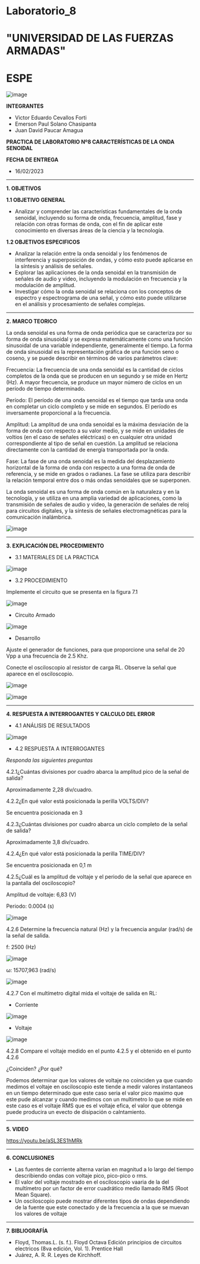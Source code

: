 # Laboratorio_8

# "UNIVERSIDAD DE LAS FUERZAS ARMADAS"
# ESPE

![image](https://user-images.githubusercontent.com/116772918/200762591-a164d8db-c02e-4269-8bb4-0bc4c810d79f.png)

**INTEGRANTES**
 
* Victor Eduardo Cevallos Forti
* Emerson Paul Solano Chasipanta
* Juan David Paucar Amagua


**PRACTICA DE LABORATORIO Nº8 CARACTERÍSTICAS DE LA ONDA SENOIDAL**

**FECHA DE ENTREGA**
* 16/02/2023
--------------------------------------------------------------------------------------------------------------------------------------------------------------------------------------

**1. OBJETIVOS**

**1.1  OBJETIVO GENERAL**

* Analizar y comprender las características fundamentales de la onda senoidal, incluyendo su forma de onda, frecuencia, amplitud, fase y relación con otras formas de onda, con el fin de aplicar este conocimiento en diversas áreas de la ciencia y la tecnología.

**1.2  OBJETIVOS ESPECIFICOS**

* Analizar la relación entre la onda senoidal y los fenómenos de interferencia y superposición de ondas, y cómo esto puede aplicarse en la síntesis y análisis de señales. 
* Explorar las aplicaciones de la onda senoidal en la transmisión de señales de audio y video, incluyendo la modulación en frecuencia y la modulación de amplitud.
* Investigar cómo la onda senoidal se relaciona con los conceptos de espectro y espectrograma de una señal, y cómo esto puede utilizarse en el análisis y procesamiento de señales complejas.

--------------------------------------------------------------------------------------------------------------------------------------------------------------------------------------
**2. MARCO TEORICO**


La onda senoidal es una forma de onda periódica que se caracteriza por su forma de onda sinusoidal y se expresa matemáticamente como una función sinusoidal de una variable independiente, generalmente el tiempo. La forma de onda sinusoidal es la representación gráfica de una función seno o coseno, y se puede describir en términos de varios parámetros clave:

Frecuencia: La frecuencia de una onda senoidal es la cantidad de ciclos completos de la onda que se producen en un segundo y se mide en Hertz (Hz). A mayor frecuencia, se produce un mayor número de ciclos en un período de tiempo determinado.

Período: El período de una onda senoidal es el tiempo que tarda una onda en completar un ciclo completo y se mide en segundos. El período es inversamente proporcional a la frecuencia.

Amplitud: La amplitud de una onda senoidal es la máxima desviación de la forma de onda con respecto a su valor medio, y se mide en unidades de voltios (en el caso de señales eléctricas) o en cualquier otra unidad correspondiente al tipo de señal en cuestión. La amplitud se relaciona directamente con la cantidad de energía transportada por la onda.

Fase: La fase de una onda senoidal es la medida del desplazamiento horizontal de la forma de onda con respecto a una forma de onda de referencia, y se mide en grados o radianes. La fase se utiliza para describir la relación temporal entre dos o más ondas senoidales que se superponen.

La onda senoidal es una forma de onda común en la naturaleza y en la tecnología, y se utiliza en una amplia variedad de aplicaciones, como la transmisión de señales de audio y video, la generación de señales de reloj para circuitos digitales, y la síntesis de señales electromagnéticas para la comunicación inalámbrica.

![image](https://user-images.githubusercontent.com/116772918/218926787-9f0d2778-cf14-4f2b-89ad-1d63c1c632b5.png)


--------------------------------------------------------------------------------------------------------------------------------------------------------------------------------------
**3. EXPLICACIÓN DEL PROCEDIMIENTO**

* 3.1 MATERIALES DE LA PRACTICA

![image](https://user-images.githubusercontent.com/116772918/218926687-564b6b81-bd2a-4ffe-9fb1-bd1595dbfb38.png)

* 3.2 PROCEDIMIENTO

Implemente el circuito que se presenta en la figura 7.1

![image](https://user-images.githubusercontent.com/116772918/219426424-1d769f55-24be-4985-a36d-f57481b7d51c.png)

* Circuito Armado

![image](https://user-images.githubusercontent.com/116772918/219426543-46a5703c-fbc6-43e4-b0ba-9630923785b8.png)

* Desarrollo

Ajuste el generador de funciones, para que proporcione una señal de 20 Vpp a una frecuencia de 2.5 Khz.

Conecte el osciloscopio al resistor de carga RL. Observe la señal que aparece en el osciloscopio.

![image](https://user-images.githubusercontent.com/116772918/219426743-1529c03f-555a-4ba5-ac41-aa7b75b969e2.png)

![image](https://user-images.githubusercontent.com/116772918/219426829-05f5acdc-a2ba-4f3b-89eb-1afb6c01d800.png)







--------------------------------------------------------------------------------------------------------------------------------------------------------------------------------------
**4. RESPUESTA A INTERROGANTES Y CALCULO DEL ERROR**

* 4.1 ANÁLISIS DE RESULTADOS

![image](https://user-images.githubusercontent.com/116772918/219426969-900e0a82-2424-4731-b8dd-6a342ca3f31b.png)


* 4.2 RESPUESTA A INTERROGANTES

*Responda las siguientes preguntas*

4.2.1¿Cuántas divisiones por cuadro abarca la amplitud pico de la señal de salida?

Aproximadamente 2,28 div/cuadro.

4.2.2¿En qué valor está posicionada la perilla VOLTS/DIV?

Se encuentra posicionada en 3

4.2.3¿Cuántas divisiones por cuadro abarca un ciclo completo de la señal de salida?

Aproximadamente 3,8 div/cuadro.

4.2.4¿En qué valor está posicionada la perilla TIME/DIV?

Se encuentra posicionada en 0,1 m

4.2.5¿Cuál es la amplitud de voltaje y el periodo de la señal que aparece en la pantalla del osciloscopio?

Amplitud de voltaje: 6,83 (V)

Periodo: 0.0004 (s)


![image](https://user-images.githubusercontent.com/116772918/219427733-82725333-cf7f-4fca-817a-a3bbfd02d8df.png)


4.2.6 Determine la frecuencia natural (Hz) y la frecuencia angular (rad/s) de la señal de salida.

f: 2500 (Hz)

![image](https://user-images.githubusercontent.com/116772918/219427857-b2898e3f-1bca-4ea2-bc01-5115595218eb.png)

ω: 15707,963 (rad/s)

![image](https://user-images.githubusercontent.com/116772918/219427952-bd3dcd45-6647-4be3-b42a-6bc739b0c7d1.png)

4.2.7 Con el multímetro digital mida el voltaje de salida en RL:

* Corriente

![image](https://user-images.githubusercontent.com/116772918/219428135-7b2cd85d-8ffb-435f-a3da-09a7c15f9425.png)

* Voltaje

![image](https://user-images.githubusercontent.com/116772918/219428247-ddb914f1-3ea9-4363-90e8-0ee79fa1a586.png)

4.2.8 Compare el voltaje medido en el punto 4.2.5 y el obtenido en el punto 4.2.6

¿Coinciden? ¿Por qué?

Podemos determinar que los valores de voltaje no coinciden ya que cuando medimos el voltaje en osciloscopio este tiende a medir valores instantaneos en un tiempo determinado que este caso seria el valor pico maximo que este pude alcanzar y cuando medimos con un multimetro lo que se mide en este caso es el voltaje RMS que es el voltaje efica, el valor que obtenga puede producira un evecto de disipación o calntamiento.

--------------------------------------------------------------------------------------------------------------------------------------------------------------------------------------

**5. VIDEO**

https://youtu.be/aSL3ES1hMRk

--------------------------------------------------------------------------------------------------------------------------------------------------------------------------------------

**6. CONCLUSIONES**


* Las fuentes de corriente alterna varían en magnitud a lo largo del tiempo describiendo ondas con voltaje pico, pico-pico o rms.
* El valor del voltaje mostrado en el osciloscopio vaaria de la del multímetro por un factor de error cuadrático medio llamado RMS (Root Mean Square).
* Un osciloscopio puede mostrar diferentes tipos de ondas dependiendo de la fuente que este conectado y de la frecuencia a la que se muevan los valores de voltaje

----------------------------------------------------------------------------------------------------------------------------------------------------------------------------------------

**7. BIBLIOGRAFÍA**
* Floyd, Thomas.L. (s. f.). Floyd Octava Edición principios de circuitos electricos (8va edición, Vol. 1). Prentice Hall
* Juárez, A. R. R. Leyes de Kirchhoff.
